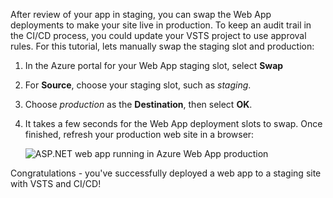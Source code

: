 After review of your app in staging, you can swap the Web App deployments to make your site live in production. To keep an audit trail in the CI/CD process, you could update your VSTS project to use approval rules. For this tutorial, lets manually swap the staging slot and production:

1. In the Azure portal for your Web App staging slot, select **Swap**
2. For **Source**, choose your staging slot, such as *staging*.
3. Choose *production* as the **Destination**, then select **OK**.
4. It takes a few seconds for the Web App deployment slots to swap. Once finished, refresh your production web site in a browser:

    ![ASP.NET web app running in Azure Web App production](media/running-web-app-production.png)

Congratulations - you've successfully deployed a web app to a staging site with VSTS and CI/CD!